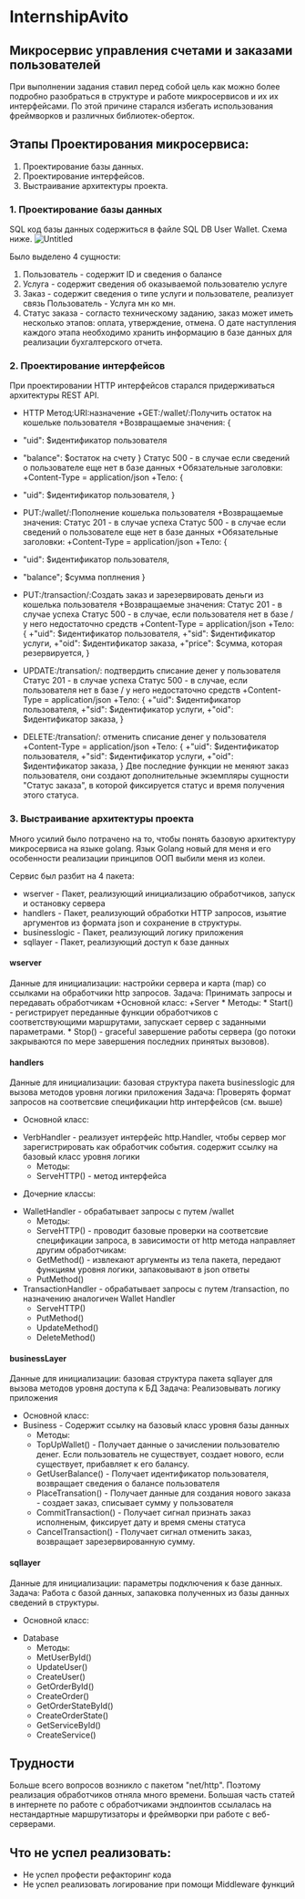 # InternshipAvito
## Микросервис управления счетами и заказами пользователей

При выполнении задания ставил перед собой цель как можно более подробно разобраться в структуре и работе микросервисов и их их интерфейсами. По этой причине старался избегать использования фреймворков и различных библиотек-оберток. 

## Этапы Проектирования микросервиса:
1. Проектирование базы данных.
2. Проектирование интерфейсов.
3. Выстраивание архитектуры проекта.

### 1. Проектирование базы данных
SQL код базы данных содержиться в файле SQL DB User Wallet.
Схема ниже.
![Untitled](https://user-images.githubusercontent.com/96218277/202832114-82297652-47bb-4471-ad20-338e155be3b4.png)

Было выделено 4 сущности: 
1. Пользователь - содержит ID и сведения о балансе
2. Услуга - содержит сведения об оказываемой пользователю услуге
3. Заказ - содержит сведения о типе услуги и пользователе, реализует связь Пользователь - Услуга мн ко мн.
4. Статус заказа - согласто техническому заданию, заказ может иметь несколько этапов: оплата, утверждение, отмена. О дате наступления каждого этапа необходимо хранить информацию в базе данных для реализации бухгалтерского отчета.

### 2. Проектирование интерфейсов
При проектировании HTTP интерфейсов старался придерживаться архитектуры REST API.
+ HTTP Метод:URI:назначение
+GET:/wallet/:Получить остаток на кошельке пользователя
+Возвращаемые значения:
{
+  "uid": $идентификатор пользователя
+  "balance": $остаток на счету
}
Статус 500 - в случае если сведений о пользователе еще нет в базе данных
+Обязательные заголовки:
+Content-Type = application/json
+Тело:
{
 + "uid": $идентификатор пользователя,
}

+ PUT:/wallet/:Пополнение кошелька пользователя
+Возвращаемые значения:
Cтатус 201 - в случае успеха
Статус 500 - в случае если сведений о пользователе еще нет в базе данных
+Обязательные заголовки:
+Content-Type = application/json
+Тело:
{
+  "uid": $идентификатор пользователя,
+  "balance"; $сумма поплнения
}

+ PUT:/transaction/:Создать заказ и зарезервировать деньги из кошелька пользователя
+Возвращаемые значения:
Статус 201 - в случае успеха
Статус 500 - в случае, если пользователя нет в базе / у него недостаточно средств
+Content-Type = application/json
+Тело:
{
    +"uid": $идентификатор пользователя,
    +"sid": $идентификатор услуги,
    +"oid": $идентификатор заказа,
    +"price": $cумма, которая резервируется,
}

+ UPDATE:/transation/: подтвердить списание денег у пользователя
Статус 201 - в случае успеха
Статус 500 - в случае, если пользователя нет в базе / у него недостаточно средств
+Content-Type = application/json
+Тело:
{
    +"uid": $идентификатор пользователя,
    +"sid": $идентификатор услуги,
    +"oid": $идентификатор заказа,
}
+ DELETE:/transation/: отменить списание денег у пользователя
+Content-Type = application/json
+Тело:
{
    +"uid": $идентификатор пользователя,
    +"sid": $идентификатор услуги,
    +"oid": $идентификатор заказа,
}
Две последние функции не меняют заказ пользователя, они создают дополнительные экземпляры сущности "Статус заказа", в которой фиксируется статус и время получения этого статуса.
### 3. Выстраивание архитектуры проекта
Много усилий было потрачено на то, чтобы понять базовую архитектуру микросервиса на языке golang. Язык Golang новый для меня и его особенности реализации принципов ООП выбили меня из колеи. 

Сервис был разбит на 4 пакета:
+ wserver - Пакет, реализующий инициализацию обработчиков, запуск и остановку сервера
+ handlers - Пакет, реализующий обработки HTTP запросов, изьятие аргументов из формата json и сохранение в структуры.
+ businesslogic - Пакет, реализующий логику приложения
+ sqllayer - Пакет, реализующий доступ к базе данных

#### wserver
Данные для инициализации: настройки сервера и карта (map) со ссылками на обработчики http запросов.
Задача: Принимать запросы и передавать обработчикам
+Основной класс:
+Server 
    * Методы:
    * Start() - регистрирует переданные функции обработчиков с соответствующими маршрутами, запускает сервер с заданными параметрами.
    * Stop() - graceful завершение работы сервера (go потоки закрываются по мере завершения последних принятых вызовов).

#### handlers
Данные для инициализации: базовая структура пакета businesslogic для вызова методов уровня логики приложения
Задача: Проверять формат запросов на соответсвие спецификации http интерфейсов (см. выше)
+ Основной класс:
- VerbHandler - реализует интерфейс http.Handler, чтобы сервер мог зарегистрировать как обработчик события. содержит ссылку на базовый класс уровня логики
  * Методы:
  * ServeHTTP() - метод интерфейса
+ Дочерние классы:
- WalletHandler - обрабатывает запросы с путем /wallet
  * Методы:
  * ServeHTTP() - проводит базовые проверки на соответсвие спецификации запроса, в зависимости от http метода направляет другим обработчикам:
  * GetMethod() - извлекают аргументы из тела пакета, передают функциям уровня логики, запаковывают в json ответы 
  * PutMethod()
- TransactionHandler - обрабатывает запросы с путем /transaction, по назначению аналогичен Wallet Handler
  * ServeHTTP() 
  * PutMethod()
  * UpdateMethod()
  * DeleteMethod()
  
#### businessLayer
Данные для инициализации: базовая структура пакета sqllayer для вызова методов уровня доступа к БД
Задача: Реализовывать логику приложения
+ Основной класс:
+ Business - Содержит ссылку на базовый класс уровня базы данных
    * Методы:
    * TopUpWallet() - Получает данные о зачислении пользователю денег. Если пользователь не существует, создает нового, если существует, прибавляет к его балансу.
    * GetUserBalance() - Получает идентификатор пользователя, возвращает сведения о балансе пользователя
    * PlaceTransation() - Получает данные для создания нового заказа - создает заказ, списывает сумму у пользователя
    * CommitTransaction() - Получает сигнал признать заказ исполненым, фиксирует дату и время смены статуса
    * CancelTransaction() - Получает сигнал отменить заказ, возвращает зарезервированную сумму.
  


#### sqllayer
Данные для инициализации: параметры подключения к базе данных.
Задача: Работа с базой данных, запаковка полученных из базы данных сведений в структуры.
+ Основной класс: 
- Database
    * Методы: 
    * MetUserById()
    * UpdateUser()
    * CreateUser()
    * GetOrderById()
    * CreateOrder()
    * GetOrderStateById()
    * CreateOrderState()
    * GetServiceById()
    * CreateService()
    
## Трудности
Больше всего вопросов возникло с пакетом "net/http". Поэтому реализация обработчиков отняла много времени. Большая часть статей в интернете по работе с обработчиками эндпоинтов ссылалась на нестандартные маршрутизаторы и фреймворки при работе с веб-серверами.

## Что не успел реализовать:
+ Не успел профести рефакторинг кода
+ Не успел реализовать логирование при помощи Middleware функций
